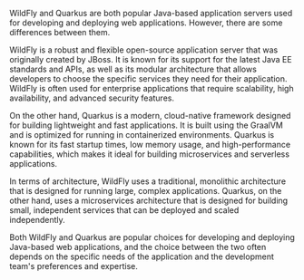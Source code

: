 WildFly and Quarkus are both popular Java-based application servers used for developing and deploying web applications. However, there are some differences between them.

WildFly is a robust and flexible open-source application server that was originally created by JBoss. It is known for its support for the latest Java EE standards and APIs, as well as its modular architecture that allows developers to choose the specific services they need for their application. WildFly is often used for enterprise applications that require scalability, high availability, and advanced security features.

On the other hand, Quarkus is a modern, cloud-native framework designed for building lightweight and fast applications. It is built using the GraalVM and is optimized for running in containerized environments. Quarkus is known for its fast startup times, low memory usage, and high-performance capabilities, which makes it ideal for building microservices and serverless applications.

In terms of architecture, WildFly uses a traditional, monolithic architecture that is designed for running large, complex applications. Quarkus, on the other hand, uses a microservices architecture that is designed for building small, independent services that can be deployed and scaled independently.

Both WildFly and Quarkus are popular choices for developing and deploying Java-based web applications, and the choice between the two often depends on the specific needs of the application and the development team's preferences and expertise.
